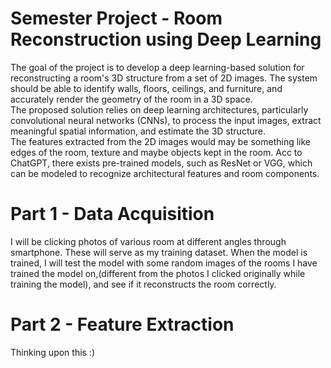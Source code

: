 # Semester Project - Room Reconstruction using Deep Learning
The goal of the project is to develop a deep learning-based solution for reconstructing a room's 3D structure from a set of 2D images. The system should be able to identify walls, floors, ceilings, and furniture, and accurately render the geometry of the room in a 3D space. <br />
The proposed solution relies on deep learning architectures, particularly convolutional neural networks (CNNs), to process the input images, extract meaningful spatial information, and estimate the 3D structure. <br />
The features extracted from the 2D images would may be something like edges of the room, texture and maybe objects kept in the room. Acc to ChatGPT, there exists pre-trained models, such as ResNet or VGG, which can be modeled to recognize architectural features and room components.

# Part 1 - Data Acquisition
I will be clicking photos of various room at different angles through smartphone. These will serve as my training dataset. When the model is trained, I will test the model with some random images of the rooms I have trained the model on,(different from the photos I clicked originally while training the model), and see if it reconstructs the room correctly.

# Part 2 - Feature Extraction
Thinking upon this :)
